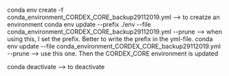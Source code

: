 

conda env create -f conda_environment_CORDEX_CORE_backup29112019.yml --> to creatze an environment
conda env update --prefix ./env --file conda_environment_CORDEX_CORE_backup29112019.yml  --prune --> when using this, I set the prefix. Better to write the prefix in the yml-file.
conda env update --file conda_environment_CORDEX_CORE_backup29112019.yml  --prune --> use this one. Then the CORDEX_CORE environment is updated

conda deactivate --> to deactivate 
